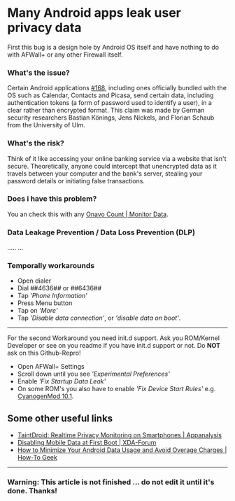 # Many Android apps leak user privacy data
First this bug is a design hole by Android OS itself and have nothing to do with AFWall+ or any other Firewall itself. 

### What's the issue?
Certain Android applications [#168](http://code.google.com/p/droidwall/issues/detail?id=168), including ones officially bundled with the OS such as Calendar, Contacts and Picasa, send certain data, including authentication tokens (a form of password used to identify a user), in a clear rather than encrypted format. This claim was made by German security researchers Bastian Könings, Jens Nickels, and Florian Schaub from the University of Ulm.

### What's the risk?
Think of it like accessing your online banking service via a website that isn't secure. Theoretically, anyone could intercept that unencrypted data as it travels between your computer and the bank's server, stealing your password details or initiating false transactions. 


### Does i have this problem?
You an check this with any [Onavo Count | Monitor Data](https://play.google.com/store/apps/developer?id=Onavo).

### Data Leakage Prevention / Data Loss Prevention (DLP)
.....
...


### Temporally workarounds
- Open dialer
- Dial *#*#4636#*#* or *#*#6436#*#*
- Tap _'Phone Information'_
- Press Menu button
- Tap on _'More'_
- Tap _'Disable data connection'_, or _'disable data on boot'_. 

--------------------
For the second Workaround you need init.d support. Ask you ROM/Kernel Developer or see on you readme if you have init.d support or not. Do **NOT** ask on this Github-Repro!
- Open AFWall+ Settings
- Scroll down until you see _'Experimental Preferences'_
- Enable _'Fix Startup Data Leak'_
- On some ROM's you also have to enable _'Fix Device Start Rules'_ e.g. [CyanogenMod 10.1](http://www.cyanogenmod.org/).


## Some other useful links
* [TaintDroid: Realtime Privacy Monitoring on Smartphones | Appanalysis](http://appanalysis.org/)
* [Disabling Mobile Data at First Boot | XDA-Forum](http://forum.xda-developers.com/showthread.php?p=7196260)
* [How to Minimize Your Android Data Usage and Avoid Overage Charges | How-To Geek](http://www.howtogeek.com/140261/how-to-minimize-your-android-data-usage-and-avoid-overage-charges/)


---------------
### **Warning**: This article is not finished ... do not edit it until it's done. Thanks!